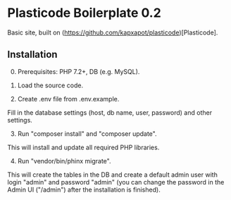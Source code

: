 # Plasticode Boilerplate 0.2

Basic site, built on (https://github.com/kapxapot/plasticode)[Plasticode].

## Installation

0. Prerequisites: PHP 7.2+, DB (e.g. MySQL).

1. Load the source code.

2. Create .env file from .env.example.

Fill in the database settings (host, db name, user, password) and other settings.

3. Run "composer install" and "composer update".

This will install and update all required PHP libraries.

4. Run "vendor/bin/phinx migrate".

This will create the tables in the DB and create a default admin user with login "admin" and password "admin" (you can change the password in the Admin UI ("/admin") after the installation is finished).

